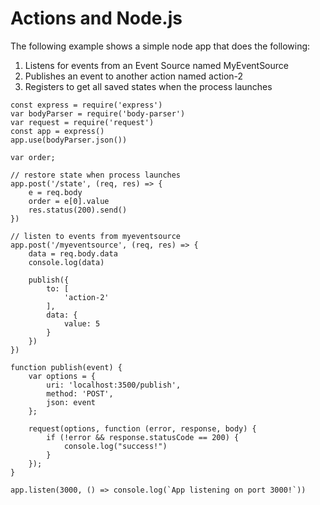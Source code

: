 # Actions and Node.js

The following example shows a simple node app that does the following:

1. Listens for events from an Event Source named MyEventSource
2. Publishes an event to another action named action-2
3. Registers to get all saved states when the process launches

```
const express = require('express')
var bodyParser = require('body-parser')
var request = require('request')
const app = express()
app.use(bodyParser.json())

var order;

// restore state when process launches
app.post('/state', (req, res) => {
    e = req.body
    order = e[0].value
    res.status(200).send()
})

// listen to events from myeventsource
app.post('/myeventsource', (req, res) => {
    data = req.body.data
    console.log(data)

    publish({
        to: [
            'action-2'
        ],
        data: {
            value: 5
        }
    })
})

function publish(event) {
    var options = {
        uri: 'localhost:3500/publish',
        method: 'POST',
        json: event
    };

    request(options, function (error, response, body) {
        if (!error && response.statusCode == 200) {
            console.log("success!")
        }
    });
}

app.listen(3000, () => console.log(`App listening on port 3000!`))

```